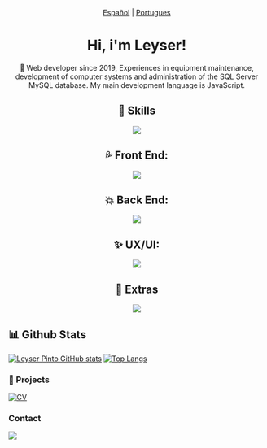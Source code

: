 
<!---->
<!---->
<!---->
<!---->
<!----><!--`Idiomas del Readme-->
<!---->
<!---->
<!---->
<div align="center">
  
[Español](https://github.com/LeyserPinto/LeyserPinto/blob/Main/README.md) |
[Portugues](https://github.com/LeyserPinto/LeyserPinto/blob/Main/README.pt-br.md)
  
</div>
<!---->
<!---->
<!----><!--`Presentacion-->
<!---->
<!---->
<!---->
<h1 align="center"> Hi, i'm Leyser! </h1>

<!---->
<!---->
<!---->
<!---->
<!----><!--`Un Poco sobre mi-->
<!---->
<!---->
<p align="center">
👀 Web developer since 2019, Experiences in equipment maintenance, development of computer systems and administration of the SQL Server MySQL database. My main development language is JavaScript.
</p>
<!---->
<!---->
<!---->
<!---->
<!----><!--Habilidades o Lenguajes conocidos-->
<!---->
<!---->
<!---->
<h2 align="center">🌱 Skills </h2>

<p align="center">
  <a href="https://skillicons.dev">
    <img src="https://skillicons.dev/icons?i=js,ts,html,css,php,cs" />
  </a>
</p>
<!---->
<!---->
<!---->
<!---->
<!----><!--Habilidades Front End-->
<!---->
<!---->
<!---->
<h2 align="center">💦 Front End: </h2>

<p align="center">
  <a href="https://skillicons.dev">
    <img src="https://skillicons.dev/icons?i=react,nodejs,jquery,electron,tailwind,bootstrap" />
  </a>
</p>
<!---->
<!---->
<!---->
<!---->
<!----><!--Habilidades Back End-->
<!---->
<!---->
<!---->
<h2 align="center">💥 Back End: </h2>

<p align="center">
  <a href="https://skillicons.dev">
    <img src="https://skillicons.dev/icons?i=nodejs,mysql,mongodb" />
  </a>
</p>
<!---->
<!---->
<!---->
<!---->
<!----><!--Diseño de UX-->
<!---->
<!---->
<!---->
<h2 align="center">✨ UX/UI: </h2>

<p align="center">
  <a href="https://skillicons.dev">
    <img src="https://skillicons.dev/icons?i=figma,ps" />
  </a>
</p>

<!---->
<!---->
<!---->
<!---->
<!----><!--Otras Habilidades-->
<!---->
<!---->
<!---->
<h2 align="center">🎊 Extras</h2>

<p align="center">
  <a href="https://skillicons.dev">
    <img src="https://skillicons.dev/icons?i=vite,git,github,linux,netlify" />
  </a>
</p>

## 📊 Github Stats

[![Leyser Pinto GitHub stats](https://github-readme-stats.vercel.app/api?username=LeyserPinto&show_icons=true&theme=radical)](https://github.com/anuraghazra/github-readme-stats) [![Top Langs](https://github-readme-stats.vercel.app/api/top-langs/?username=LeyserPinto&show_icons=true&theme=radical&layout=compact)](https://github.com/anuraghazra/github-readme-stats)


### 💼 Projects

[![CV](https://github-readme-stats.vercel.app/api/pin/?username=LeyserPinto&repo=leyserpinto.github.io)](https://github.com/anuraghazra/github-readme-stats)


### Contact

[<img src="https://img.shields.io/badge/LinkedIn-0077B5?style=for-the-badge&logo=linkedin&logoColor=white">](https://www.linkedin.com/in/leyser-pinto/)

<!---
LeyserPinto/LeyserPinto is a ✨ special ✨ repository because its `README.md` (this file) appears on your GitHub profile.
You can click the Preview link to take a look at your changes.
--->
